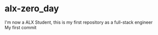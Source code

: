 # alx-zero_day
 I'm now a ALX Student, this is my first repository as a full-stack engineer
My first commit
